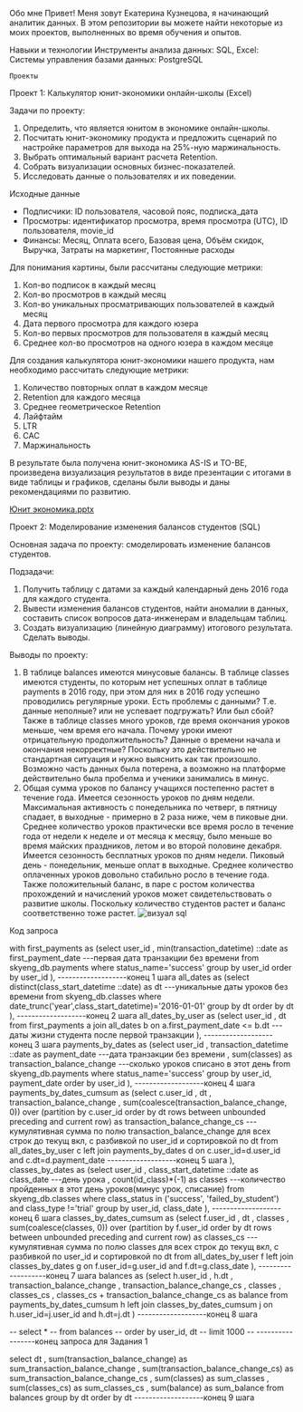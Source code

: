Обо мне
Привет! Меня зовут Екатерина Кузнецова, я начинающий аналитик данных. В этом репозитории вы можете найти некоторые из моих проектов, выполненных во время обучения и опытов.

Навыки и технологии
Инструменты анализа данных: SQL, Excel:
Системы управления базами данных: PostgreSQL

    Проекты
  
  Проект 1: Калькулятор юнит-экономики онлайн-школы (Excel)

Задачи по проекту:
1. Определить, что является юнитом в экономике онлайн-школы.
2. Посчитать юнит-экономику продукта и предложить сценарий по настройке параметров для выхода на 25%-ную маржинальность.
3. Выбрать оптимальный вариант расчета Retention. 
4. Собрать визуализации основных бизнес-показателей.
5. Исследовать данные о пользователях и их поведении.

Исходные данные

- Подписчики: ID пользователя, часовой пояс, подписка_дата
- Просмотры: идентификатор просмотра, время просмотра (UTC), ID пользователя, movie_id
- Финансы: Месяц, Оплата всего, Базовая цена, Объём скидок, Выручка, Затраты на маркетинг, Постоянные расходы

Для понимания картины, были рассчитаны следующие метрики:

1. Кол-во подписок в каждый месяц       
2. Кол-во просмотров в каждый месяц  
3. Кол-во уникальных просматривающих пользователей в каждый месяц
4. Дата первого просмотра для каждого юзера
5. Кол-во первых просмотров для пользователя в каждый месяц
6. Среднее кол-во просмотров на одного юзера в каждом месяце

Для создания калькулятора юнит-экономики нашего продукта, нам необходимо рассчитать следующие метрики:

1. Количество повторных оплат в каждом месяце
2. Retention для каждого месяца
3. Среднее геометрическое Retention    
4. Лайфтайм       
5. LTR 
6. CAC    
7. Маржинальность

В результате была получена юнит-экономика AS-IS и TO-BE, произведена визуализация результатов в виде презентации с итогами в виде таблицы и графиков, сделаны были выводы и даны рекомендациями по развитию.
  
[Юнит экономика.pptx](https://github.com/KEkatVi/My-portfolio/files/12076146/default.pptx)

  Проект 2: Моделирование изменения балансов студентов (SQL)

Основная задача по проекту: смоделировать изменение балансов студентов. 

Подзадачи:
1. Получить таблицу с датами за каждый календарный день 2016 года для каждого студента.
2. Вывести изменения балансов студентов, найти аномалии в данных, составить список вопросов дата-инженерам и владельцам таблиц.
3. Создать визуализацию (линейную диаграмму) итогового результата. Сделать выводы.

Выводы по проекту:
1. В таблице balances имеются минусовые балансы. В таблице classes имеются студенты, по которым нет успешных оплат в таблице payments в 2016 году, при этом для них в 2016 году успешно проводились регулярные уроки. Есть проблемы с данными? Т.е. данные неполные? или не успевает подгружать? Или был сбой? Также в таблице classes много уроков, где время окончания уроков меньше, чем время его начала. Почему уроки имеют отрицательную продолжительность? Данные о времени начала и окончания некорректные? Поскольку это действительно не стандартная ситуация и нужно выяснить как так произошло. Возможно часть данных была потерена, а возможно на платформе действительно была пробелма и ученики занимались в минус.
2. Общая сумма уроков по балансу учащихся постепенно растет в течение года. Имеется сезонность уроков по дням недели. Максимальная активность с понедельника по четверг, в пятницу спадает, в выходные - примерно в 2 раза ниже, чем в пиковые дни. Среднее количество уроков практически все время росло в течение года от недели к неделе и от месяца к месяцу, было меньше во время майских праздников, летом и во второй половине декабря. Имеется сезонность бесплатных уроков по дням недели. Пиковый день - понедельник, меньше оплат в выходные. Среднее количество оплаченных уроков довольно стабильно росло в течение года. Также положительный баланс, в паре с ростом количества прохождений и начислений уроков может свидетельствовать о развитие школы. Поскольку количество студентов растет и баланс соответственно тоже растет.
![визуал sql](https://github.com/KEkatVi/My-portfolio/assets/139838497/03a519a8-bf43-4dd0-a135-671a38bd5205)

Код запроса

with    first_payments as
        (select   user_id
                , min(transaction_datetime) ::date as first_payment_date ---первая дата транзакции без времени
        from skyeng_db.payments
        where status_name='success'
        group by user_id
        order by user_id
        ),
-------------------конец 1 шага
        all_dates as
        (select distinct(class_start_datetime ::date) as dt ---уникальные даты уроков без времени
        from skyeng_db.classes
        where date_trunc('year',class_start_datetime)='2016-01-01'
        group by dt
        order by dt
        ),
-------------------конец 2 шага
        all_dates_by_user as
        (select   user_id
                , dt
        from first_payments a
            join all_dates b
                 on a.first_payment_date <= b.dt ---даты жизни студента после первой транзакции
        ),
-------------------конец 3 шага
        payments_by_dates as
        (select   user_id
                , transaction_datetime ::date as payment_date ---дата транзакции без времени
                , sum(classes) as transaction_balance_change ---сколько уроков списано в этот день
        from skyeng_db.payments
        where status_name='success'
        group by user_id, payment_date
        order by user_id
        ),
-------------------конец 4 шага
        payments_by_dates_cumsum as
        (select   c.user_id
                , dt
                , transaction_balance_change
                , sum(coalesce(transaction_balance_change, 0)) over (partition by c.user_id order by dt rows between unbounded preceding and current row) as transaction_balance_change_cs ---кумулятивная сумма по полю transaction_balance_change для всех строк до текущ вкл, с разбивкой по user_id и сортировкой по dt
        from all_dates_by_user c 
            left join payments_by_dates d
                     on c.user_id=d.user_id
                     and c.dt=d.payment_date
-------------------конец 5 шага
        ),
        classes_by_dates as
        (select   user_id
                , class_start_datetime ::date as class_date ---день урока
                , count(id_class)*(-1) as classes ---количество пройденных в этот день уроков(минус урок, списание)
        from skyeng_db.classes
        where   class_status in ('success', 'failed_by_student')
                and class_type !='trial'
        group by user_id, class_date
        ),
-------------------конец 6 шага
        classes_by_dates_cumsum as
        (select   f.user_id
                , dt
                , classes
                , sum(coalesce(classes, 0)) over (partition by f.user_id order by dt rows between unbounded preceding and current row) as classes_cs ---кумулятивная сумма по полю classes для всех строк до текущ вкл, с разбивкой по user_id и сортировкой по dt
        from all_dates_by_user f
            left join classes_by_dates g
                     on f.user_id=g.user_id
                     and f.dt=g.class_date
        ),
-------------------конец 7 шага
        balances as
        (select   h.user_id
                , h.dt
                , transaction_balance_change
                , transaction_balance_change_cs
                , classes
                , classes_cs
                , classes_cs + transaction_balance_change_cs as balance
        from payments_by_dates_cumsum h
            left join classes_by_dates_cumsum j
                     on h.user_id=j.user_id
                     and h.dt=j.dt
        )
-------------------конец 8 шага

-- select *
-- from balances
-- order by user_id, dt
-- limit 1000
-- -----------------конец запроса для Задания 1

select    dt
        , sum(transaction_balance_change) as sum_transaction_balance_change
        , sum(transaction_balance_change_cs) as sum_transaction_balance_change_cs
        , sum(classes) as sum_classes
        , sum(classes_cs) as sum_classes_cs
        , sum(balance) as sum_balance
from balances
group by dt
order by dt
-------------------конец 9 шага

